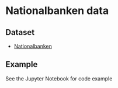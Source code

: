 # Nationalbanken data

## Dataset
- [Nationalbanken](https://dataplatform.energinet.dk/detail/ed9700b3-59a1-47fd-dc29-08d945e7e910)

## Example
See the Jupyter Notebook for code example
